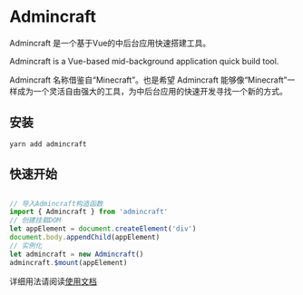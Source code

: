 # Admincraft

Admincraft 是一个基于Vue的中后台应用快速搭建工具。

Admincraft is a Vue-based mid-background application quick build tool.

Admincraft 名称借鉴自“Minecraft”。也是希望 Admincraft 能够像“Minecraft”一样成为一个灵活自由强大的工具，为中后台应用的快速开发寻找一个新的方式。

## 安装

```
yarn add admincraft
```

## 快速开始

``` javascript

// 导入Admincraft构造函数
import { Admincraft } from 'admincraft'
// 创建挂载DOM
let appElement = document.createElement('div')
document.body.appendChild(appElement)
// 实例化
let admincraft = new Admincraft()
admincraft.$mount(appElement)

```

详细用法请阅读[使用文档](https://mqhe2007.github.io/admincraft/)